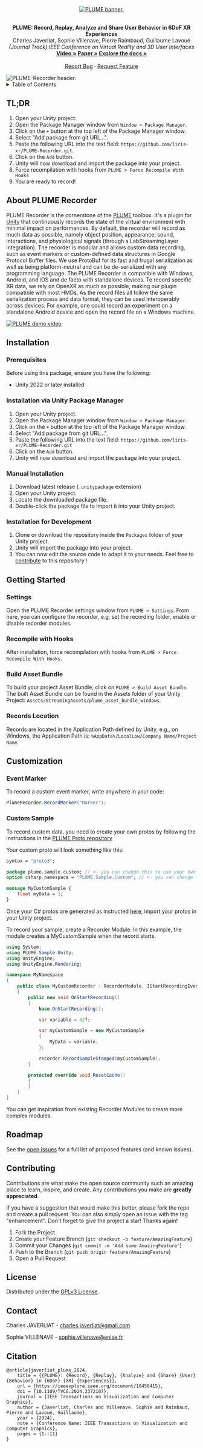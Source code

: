<a name="readme-top"></a>
<div align="center">
    <a href="https://github.com/liris-xr/PLUME">
        <picture>
            <source media="(prefers-color-scheme: dark)" srcset="/Documentation~/Images/plume_banner_dark.png">
            <source media="(prefers-color-scheme: light)" srcset="/Documentation~/Images/plume_banner_light.png">
            <img alt="PLUME banner." src="/Documentation~/Images/plume_banner_light.png">
        </picture>
    </a>
    <br />
    <br />
    <p align="center">
        <strong>PLUME: Record, Replay, Analyze and Share User Behavior in 6DoF XR Experiences</strong>
        <br />
        Charles Javerliat, Sophie Villenave, Pierre Raimbaud, Guillaume Lavoué
        <br />
        <em>(Journal Track) IEEE Conference on Virtual Reality and 3D User Interfaces</em>
        <br />
        <a href="https://www.youtube.com/watch?v=_6krSw7fNqg"><strong>Video »</strong><a>
        <a href="https://hal.science/hal-04488824"><strong>Paper »</strong></a>
        <a href="https://github.com/liris-xr/PLUME-Recorder/wiki/"><strong>Explore the docs »</strong></a>
        <br />
        <br />
        <a href="https://github.com/liris-xr/PLUME-Recorder/issues">Report Bug</a>
        ·
        <a href="https://github.com/liris-xr/PLUME-Recorder/issues">Request Feature</a>
    </p>
</div>

<picture>
    <source media="(prefers-color-scheme: dark)" srcset="/Documentation~/Images/plume_recorder_header_dark.png">
    <source media="(prefers-color-scheme: light)" srcset="/Documentation~/Images/plume_recorder_header_light.png">
    <img alt="PLUME-Recorder header." src="/Documentation~/Images/plume_recorder_header_light.png">
</picture>

<details>
    <summary>Table of Contents</summary>
    <ol>
        <li><a href="#about-plume-recorder">About</a></li>
        <li><a href="#tldr">TL;DR</a></li>
        <li>
            <a href="#installation">Installation</a>
            <ul>
                <li><a href="#prerequisites">Prerequisites</a></li>
                <li><a href="#installation-via-unity-package-manager">Installation via Unity Package Manager</a></li>
                <li><a href="#manual-installation">Manual Installation</a></li>
                <li><a href="#installation-for-development">Installation for development</a></li>
            </ul>
        </li>
        <li><a href="#getting-started">Getting Started</a>
            <ul>
                <li><a href="#settings">Settings</a></li>
                <li><a href="#recompile-with-hooks">Recompile with Hooks</a></li>
                <li><a href="#build-asset-bundle">Build Asset Bundle</a></li>
                <li><a href="#records-location">Records Location</a></li>
            </ul>
        </li>
        <li><a href="#customization">Customization</a>
            <ul>
                <li><a href="#event-marker">Event Marker</a></li>
                <li><a href="#custom-sample">Custom Sample</a></li>
            </ul>
        </li>
        <li><a href="#roadmap">Roadmap</a></li>
        <li><a href="#contributing">Contributing</a></li>
        <li><a href="#license">License</a></li>
        <li><a href="#contact">Contact</a></li>
        <li><a href="#citation">Citation</a></li>
    </ol>
</details>

## TL;DR
1. Open your Unity project.
2. Open the Package Manager window from `Window > Package Manager`.
3. Click on the `+` button at the top left of the Package Manager window.
4. Select "Add package from git URL...".
5. Paste the following URL into the text field: `https://github.com/liris-xr/PLUME-Recorder.git`.
6. Click on the `Add` button.
7. Unity will now download and import the package into your project.
8. Force recompilation with hooks from `PLUME > Force Recompile With Hooks`
9. You are ready to record!

## About PLUME Recorder

PLUME Recorder is the cornerstone of the <a href="https://github.com/liris-xr/PLUME">PLUME</a> toolbox. It's a plugin for <a href="https://unity.com/">Unity</a> that continuously records the state of the virtual environment with minimal impact on performances. By default, the recorder will record as much data as possible, namely object position, appearance, sound, interactions, and physiological signals (through a LabStreamingLayer integration). The recorder is modular and allows custom data recording, such as event markers or custom-defined data structures in Google Protocol Buffer files. We use ProtoBuf for its fast and frugal serialization as well as being platform-neutral and can be de-serialized with any programming language. The PLUME Recorder is compatible with Windows, Android, and iOS and de facto with standalone devices. To record specific XR data, we rely on OpenXR as much as possible, making our plugin compatible with most HMDs. As the record files all follow the same serialization process and data format, they can be used interoperably across devices. For example, one could record an experiment on a standalone Android device and open the record file on a Windows machine.

[![PLUME demo video](/Documentation~/Images/video_thumbnail.png)](https://www.youtube.com/watch?v=_6krSw7fNqg)

## Installation

### Prerequisites
Before using this package, ensure you have the following:
* Unity 2022 or later installed

### Installation via Unity Package Manager
1. Open your Unity project.
2. Open the Package Manager window from `Window > Package Manager`.
3. Click on the `+` button at the top left of the Package Manager window.
4. Select "Add package from git URL...".
5. Paste the following URL into the text field: `https://github.com/liris-xr/PLUME-Recorder.git`
6. Click on the `Add` button.
7. Unity will now download and import the package into your project.

### Manual Installation
1. Download latest release (`.unitypackage` extension)
2. Open your Unity project.
3. Locate the downloaded package file.
4. Double-click the package file to import it into your Unity project.

### Installation for Development
1. Clone or download the repository inside the `Packages` folder of your Unity project.
2. Unity will import the package into your project.
3. You can now edit the source code to adapt it to your needs. Feel free to <a href="#contributing">contribute</a> to this repository !

## Getting Started
### Settings
Open the PLUME Recorder settings window from `PLUME > Settings`.
From here, you can configure the recorder, e.g, set the recording folder, enable or disable recorder modules.

### Recompile with Hooks
After installation, force recompilation with hooks from `PLUME > Force Recompile With Hooks`.

### Build Asset Bundle
To build your project Asset Bundle, click on `PLUME > Build Asset Bundle`. The built Asset Bundle can be found in the Assets folder of your Unity Project: `Assets/StreamingAssets/plume_asset_bundle_windows`.

### Records Location
Records are located in the Application Path defined by Unity, e.g., on Windows, the Application Path is: `%AppData%/LocalLow/Company Name/Project Name`.

## Customization
### Event Marker
To record a custom event marker, write anywhere in your code:
```csharp
PlumeRecorder.RecordMarker("Marker");
```

### Custom Sample
To record custom data, you need to create your own protos by following the instructions in the <a href="https://github.com/liris-xr/PLUME-Protos">PLUME Proto repository</a>

Your custom proto will look something like this:
```proto
syntax = "proto3";

package plume.sample.custom; // <- you can change this to use your own namespace
option csharp_namespace = "PLUME.Sample.Custom"; // <- you can change this to use your own namespace

message MyCustomSample {
    float myData = 1;
}
```

Once your C# protos are generated as instructed <a href="https://github.com/liris-xr/PLUME-Protos/?tab=readme-ov-file#how-to-build">here</a>, import your protos in your Unity project.

To record your sample, create a Recorder Module. In this example, the module creates a MyCustomSample when the record starts.
```csharp
using System;
using PLUME.Sample.Unity;
using UnityEngine;
using UnityEngine.Rendering;

namespace MyNamespace
{
    public class MyCustomRecorder : RecorderModule, IStartRecordingEventReceiver
    {
        public new void OnStartRecording()
        {
            base.OnStartRecording();

            var variable = 42f;

            var myCustomSample = new MyCustomSample
            {
                MyData = variable;
            };

            recorder.RecordSampleStamped(myCustomSample);
        }

        protected override void ResetCache()
        {
        }
    }
}
```
You can get inspiration from existing Recorder Modules to create more complex modules.

## Roadmap

See the [open issues](https://github.com/Plateforme-VR-ENISE/PLUME-Recorder/issues) for a full list of proposed features (and
known issues).

## Contributing

Contributions are what make the open source community such an amazing place to learn, inspire, and create. Any
contributions you make are **greatly appreciated**.

If you have a suggestion that would make this better, please fork the repo and create a pull request. You can also
simply open an issue with the tag "enhancement".
Don't forget to give the project a star! Thanks again!

1. Fork the Project
2. Create your Feature Branch (`git checkout -b feature/AmazingFeature`)
3. Commit your Changes (`git commit -m 'Add some AmazingFeature'`)
4. Push to the Branch (`git push origin feature/AmazingFeature`)
5. Open a Pull Request

## License

Distributed under the <a href="https://github.com/liris-xr/PLUME-Recorder/blob/master/LICENSE">GPLv3 License</a>.

## Contact

Charles JAVERLIAT - charles.javerliat@gmail.com

Sophie VILLENAVE - sophie.villenave@enise.fr

## Citation
```
@article{javerliat_plume_2024,
	title = {{PLUME}: {Record}, {Replay}, {Analyze} and {Share} {User} {Behavior} in {6DoF} {XR} {Experiences}},
	url = {https://ieeexplore.ieee.org/document/10458415},
	doi = {10.1109/TVCG.2024.3372107},
	journal = {IEEE Transactions on Visualization and Computer Graphics},
	author = {Javerliat, Charles and Villenave, Sophie and Raimbaud, Pierre and Lavoué, Guillaume},
	year = {2024},
	note = {Conference Name: IEEE Transactions on Visualization and Computer Graphics},
	pages = {1--11}
}
```